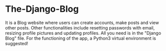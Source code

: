 # The-Django-Blog
It is a Blog website where users can create accounts, make posts and view other posts. Other functionalities include resetting passwords with email, resizing profile pictures and updating profiles. All you need is in the "Django Blog" file. For the functioning of the app, a Python3 virtual environment is suggested!
